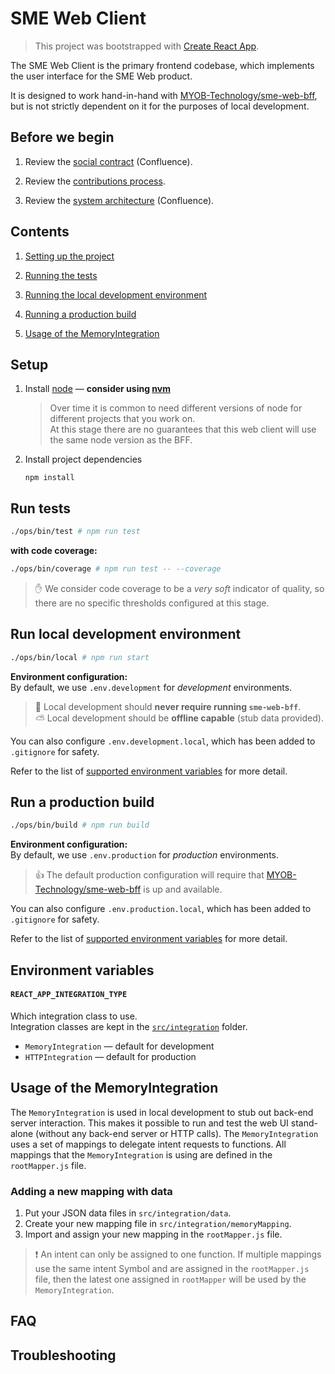 # SME Web Client

> This project was bootstrapped with [Create React App].

The SME Web Client is the primary frontend codebase, which implements the user interface for the SME Web product.

It is designed to work hand-in-hand with [MYOB-Technology/sme-web-bff], but is not strictly dependent on it for the purposes of local development.

## Before we begin
1. Review the [social contract] (Confluence).

1. Review the [contributions process](CONTRIBUTING.md).

1. Review the [system architecture] (Confluence).

## Contents
1. [Setting up the project](#setup)

1. [Running the tests](#run-tests)

1. [Running the local development environment](#run-local-development-environment)

1. [Running a production build](#run-a-production-build)

1. [Usage of the MemoryIntegration](#usage-of-the-memoryintegration)

## Setup

1. Install [node] &mdash; **consider using [nvm]**
    > Over time it is common to need different versions of node for different projects that you work on. <br/>
    > At this stage there are no guarantees that this web client will use the same node version as the BFF.

1. Install project dependencies
    ```
    npm install
    ```



## Run tests
  ```sh
  ./ops/bin/test # npm run test
  ```

**with code coverage:**
  ```sh
  ./ops/bin/coverage # npm run test -- --coverage
  ```
  > :hand: We consider code coverage to be a _very soft_ indicator of quality, so there are no specific thresholds configured at this stage.



## Run local development environment
  ```sh
  ./ops/bin/local # npm run start
  ```
  
**Environment configuration:**<br/>
  By default, we use `.env.development` for _development_ environments.<br/>
  
  > :thought_balloon: Local development should **never require running `sme-web-bff`**.<br/>
  > :partly_sunny: Local development should be **offline capable** (stub data provided).

  You can also configure `.env.development.local`, which has been added to `.gitignore` for safety.<br/>
  
  Refer to the list of [supported environment variables](#environment-variables) for more detail.



## Run a production build
  ```sh
  ./ops/bin/build # npm run build
  ```

**Environment configuration:**<br/>
  By default, we use `.env.production` for _production_ environments.
  
  > :thumbsup: The default production configuration will require that [MYOB-Technology/sme-web-bff] is up and available.
  
  You can also configure `.env.production.local`, which has been added to `.gitignore` for safety.
  
  Refer to the list of [supported environment variables](#environment-variables) for more detail.



## Environment variables
#### `REACT_APP_INTEGRATION_TYPE`
  Which integration class to use.<br/>
  Integration classes are kept in the [`src/integration`](src/integration) folder.
  - `MemoryIntegration` &mdash; default for development
  - `HTTPIntegration` &mdash; default for production

## Usage of the MemoryIntegration
The `MemoryIntegration` is used in local development to stub out back-end server interaction. This makes it possible to run and test the web UI stand-alone (without any back-end server or HTTP calls). The `MemoryIntegration` uses a set of mappings to delegate intent requests to functions. All mappings that the `MemoryIntegration` is using are defined in the `rootMapper.js` file. 

### Adding a new mapping with data
1. Put your JSON data files in `src/integration/data`.
2. Create your new mapping file in `src/integration/memoryMapping`.
3. Import and assign your new mapping in the `rootMapper.js` file.

> ❗️ An intent can only be assigned to one function. If multiple mappings use the same intent Symbol and are assigned in the `rootMapper.js` file, then the latest one assigned in `rootMapper` will be used by the `MemoryIntegration`.

## FAQ

## Troubleshooting

[social contract]: https://myobconfluence.atlassian.net/wiki/x/7Im5Lw
[system architecture]: https://myobconfluence.atlassian.net/wiki
[Create React App]: https://github.com/facebookincubator/create-react-app
[node]: https://nodejs.org/en/
[nvm]: https://github.com/creationix/nvm
[MYOB-Technology/sme-web-bff]: https://github.com/MYOB-Technology/sme-web-bff
